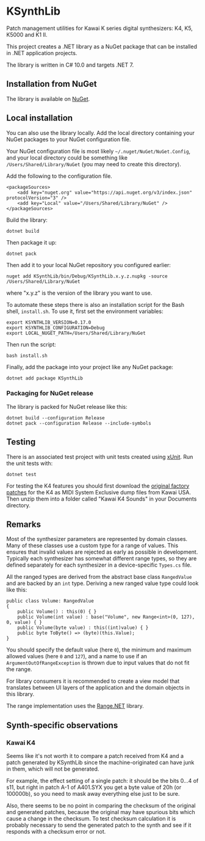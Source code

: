 # KSynthLib

Patch management utilities for Kawai K series digital synthesizers: K4, K5, K5000 and K1 II.

This project creates a .NET library as a NuGet package
that can be installed in .NET application projects.

The library is written in C# 10.0 and targets .NET 7.

## Installation from NuGet

The library is available on [NuGet](https://www.nuget.org/packages/KSynthLib/).

## Local installation

You can also use the library locally. Add the local directory
containing your NuGet packages to your NuGet configuration file.

Your NuGet configuration file is most likely `~/.nuget/NuGet/NuGet.Config`,
and your local directory could be something like `/Users/Shared/Library/NuGet`
(you may need to create this directory).

Add the following to the configuration file.

    <packageSources>
        <add key="nuget.org" value="https://api.nuget.org/v3/index.json" protocolVersion="3" />
        <add key="Local" value="/Users/Shared/Library/NuGet" />
    </packageSources>

Build the library:

    dotnet build

Then package it up:

    dotnet pack

Then add it to your local NuGet repository you configured earlier:

    nuget add KSynthLib/bin/Debug/KSynthLib.x.y.z.nupkg -source /Users/Shared/Library/NuGet

where "x.y.z" is the version of the library you want to use.

To automate these steps there is also an installation script for the Bash shell, `install.sh`.
To use it, first set the environment variables:

    export KSYNTHLIB_VERSION=0.17.0
    export KSYNTHLIB_CONFIGURATION=Debug
    export LOCAL_NUGET_PATH=/Users/Shared/Library/NuGet

Then run the script:

    bash install.sh

Finally, add the package into your project like any NuGet package:

    dotnet add package KSynthLib

### Packaging for NuGet release

The library is packed for NuGet release like this:

    dotnet build --configuration Release
    dotnet pack --configuration Release --include-symbols

## Testing

There is an associated test project with unit tests created using
[xUnit](https://xunit.net/). Run the unit tests with:

    dotnet test

For testing the K4 features you should first download the [original factory
patches](https://kawaius.com/technical-support-division/software-os/) for the K4
as MIDI System Exclusive dump files from Kawai USA. Then unzip them into a folder
called "Kawai K4 Sounds" in your Documents directory.

## Remarks

Most of the synthesizer parameters are represented by domain classes. Many of these
classes use a custom type for a range of values. This ensures that invalid values are
rejected as early as possible in development. Typically each synthesizer has somewhat
different range types, so they are defined separately for each synthesizer in a
device-specific `Types.cs` file.

All the ranged types are derived from the abstract base class `RangedValue` and are
backed by an `int` type. Deriving a new ranged value type could look like this:

    public class Volume: RangedValue
    {
        public Volume() : this(0) { }
        public Volume(int value) : base("Volume", new Range<int>(0, 127), 0, value) { }
        public Volume(byte value) : this((int)value) { }
        public byte ToByte() => (byte)(this.Value);
    }

You should specify the default value (here `0`), the minimum and maximum allowed values
(here `0` and `127`), and a name to use if an `ArgumentOutOfRangeException` is thrown due to input values that
do not fit the range.

For library consumers it is recommended to create a view model that translates between UI layers of
the application and the domain objects in this library.

The range implementation uses the [Range.NET](https://github.com/mnelsonwhite/Range.NET) library.

## Synth-specific observations

### Kawai K4

Seems like it's not worth it to compare a patch received from K4
and a patch generated by KSynthLib since the machine-originated
can have junk in them, which will not be generated.

For example, the effect setting of a single patch: it should be the
bits 0...4 of s11, but right in patch A-1 of A401.SYX you get
a byte value of 20h (or 100000b), so you need to mask away everything
else just to be sure.

Also, there seems to be no point in comparing the checksum of the original and
generated patches, because the original may have spurious bits which cause a change in the
checksum. To test checksum calculation it is probably necessary to send the
generated patch to the synth and see if it responds with a checksum error or not.
